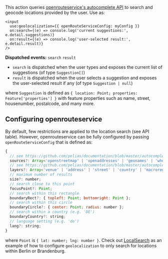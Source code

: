 This action queries [openrouteservice's autocomplete API](https://openrouteservice.org/dev/#/api-docs/geocode/autocomplete/get) to search and geocode locations provided by the user. Use as:

```svelte
<input
  use:geolocalization={{ openRouteServiceConfig: myConfig }}
  on:search={(e) => console.log('current suggestions:', e.detail.suggestions)}
  on:result={(e) => console.log('user-selected result:', e.detail.result)}
/>
```

**Dispatched events:** `search` `result`

- `search` is dispatched when the user types and exposes the current list of suggestions (of type `Suggestion[]`)
- `result` is dispatched when the user selects a suggestion and exposes the user-selected result if any (of type `Suggestion | null`)

where `Suggestion` is defined as `{ location: Point; properties: Feature['properties'] }` with feature properties such as name, street, housenumber, postalcode, and many more.

## Configuring openrouteservice

By default, few restrictions are applied to the location search (see API table). However, openrouteservice can be fully configured by passing `openRouteServiceConfig` that is defined as:

```javascript
{
  // see https://github.com/pelias/documentation/blob/master/autocomplete.md#sources
  sources?: Array<'openstreetmap' | 'openaddresses' | 'geonames' | 'whosonfirst'>;
  // see https://github.com/pelias/documentation/blob/master/autocomplete.md#layers
  layers?: Array<'venue' | 'address' | 'street' | 'country' | 'macroregion' | 'region' | 'macrocounty' | 'county' | 'locality' | 'localadmin' | 'borough' | 'neighbourhood' | 'coarse' | 'postalcode'>;
  // maximum number of results
  size?: number;
  // search close to this point
  focusPoint?: Point;
  // search within this rectangle
  boundaryRect?: { topleft: Point; bottomright: Point };
  // search within this circle
  boundaryCircle?: { center: Point; radius: number };
  // search within a country (e.g. 'DE')
  boundaryCountry?: string;
  // language setting (e.g. 'de')
  lang?: string;
}
```

where `Point` is `{ lat: number; lng: number }`. Check out [LocalSearch](https://github.com/rbb-data/svelte-starter/blob/main/src/lib/components/shared/headless/LocalSearch.svelte) as an example of how to configure `geolocalization` to only search for locations within Berlin or Brandenburg.
